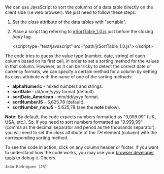 We can use JavaScript to sort the columns of a data table directly on the client side (i.e web browser). We just need to follow these steps:

1. Set the *class* attribute of the data tables with "sortable".
2. Place a script tag referring to  [jrSortTable_1.0.js](https://github.com/jrodgs/jrSortTable/blob/master/jrSortTable_1.0.js) just before the closing *body* tag.

    &lt;script type="text/javascript" src="path/jrSortTable_1.0.js">&lt;/script>

The code tries to guess the value type (number, date, string) of each column based on its first cell, in order to set a sorting method for the values in that column. However, as it can be tricky to detect the correct date or currency formats, we can specify a certain method for a column by setting its class attribute with the name of one of the sorting methods:

*   **alphaNumeric** - mixed numbers and strings.
*   **sortDate** - dd/mm/yyyy format (default).
*   **sortDate_American** - mm/dd/yyyy format.
*   **sortNumberJS** - 5,625.78 (default).
*   **sortNumber_nonJS** -  5.625,78 (see the **note** below).

**Note:** By default, the code expects numbers formatted as "9,999.99" (UK, USA, etc.). So, if you need to sort numbers formatted as "9.999,99" (comma as the decimal separator and period as the thousands separator), you will need to set the *class* attribute of the *TH* element (column) with the corresponding sorting method.

To see the code in action, click on any column header or footer. If you want to understand how the code works, you may use your [browser developer tools](http://devtoolsecrets.com/) to debug it.
Cheers.

    João Rodrigues (JR)
